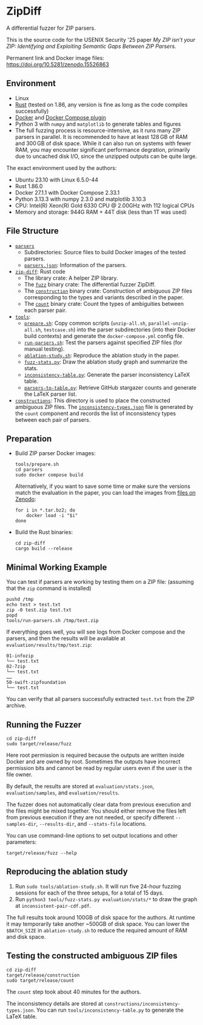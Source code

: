# ZipDiff

A differential fuzzer for ZIP parsers.

This is the source code for the USENIX Security '25 paper *My ZIP isn’t your ZIP: Identifying and Exploiting Semantic Gaps Between ZIP Parsers*.

Permanent link and Docker image files: https://doi.org/10.5281/zenodo.15526863

## Environment

-   Linux
-   [Rust](https://www.rust-lang.org/tools/install) (tested on 1.86, any version is fine as long as the code compiles successfully)
-   [Docker](https://docs.docker.com/engine/install/) and [Docker Compose plugin](https://docs.docker.com/compose/install/linux/)
-   Python 3 with `numpy` and `matplotlib` to generate tables and figures
-   The full fuzzing process is resource-intensive, as it runs many ZIP parsers in parallel. It is recommended to have at least 128 GB of RAM and 300 GB of disk space. While it can also run on systems with fewer RAM, you may encounter significant performance degration, primarily due to uncached disk I/O, since the unzipped outputs can be quite large.

The exact environment used by the authors:

-   Ubuntu 23.10 with Linux 6.5.0-44
-   Rust 1.86.0
-   Docker 27.1.1 with Docker Compose 2.33.1
-   Python 3.13.3 with numpy 2.3.0 and matplotlib 3.10.3
-   CPU: Intel(R) Xeon(R) Gold 6330 CPU @ 2.00GHz with 112 logical CPUs
-   Memory and storage: 944G RAM + 44T disk (less than 1T was used)

## File Structure

-   [`parsers`](./parsers)
    -   Subdirectories: Source files to build Docker images of the tested parsers.
    -   [`parsers.json`](./parsers/parsers.json): Information of the parsers.
-   [`zip-diff`](./zip-diff): Rust code
    -   The library crate: A helper ZIP library.
    -   The [`fuzz`](./zip-diff/src/fuzz) binary crate: The differential fuzzer ZipDiff.
    -   The [`construction`](./zip-diff/src/construction) binary crate: Construction of ambiguous ZIP files corresponding to the types and variants described in the paper.
    -   The [`count`](./zip-diff/src/count) binary crate: Count the types of ambiguities between each parser pair.
-   [`tools`](./tools):
    -   [`prepare.sh`](./tools/prepare.sh): Copy common scripts (`unzip-all.sh`, `parallel-unzip-all.sh`, `testcase.sh`) into the parser subdirectories (into their Docker build contexts) and generate the `docker-compose.yml` config file.
    -   [`run-parsers.sh`](./tools/run-parsers.sh): Test the parsers against specified ZIP files (for manual testing).
    -   [`ablation-study.sh`](./tools/ablation-study.sh): Reproduce the ablation study in the paper.
    -   [`fuzz-stats.py`](./tools/fuzz-stats.py): Draw the ablation study graph and summarize the stats.
    -   [`inconsistency-table.py`](./tools/inconsistency-table.py): Generate the parser inconsistency LaTeX table.
    -   [`parsers-to-table.py`](./tools/parsers-to-table.py): Retrieve GitHub stargazer counts and generate the LaTeX parser list.
-   [`constructions`](./constructions): This directory is used to place the constructed ambiguous ZIP files. The [`inconsistency-types.json`](./constructions/inconsistency-types.json) file is generated by the `count` component and records the list of inconsistency types between each pair of parsers.

## Preparation

-   Build ZIP parser Docker images:

    ```console
    tools/prepare.sh
    cd parsers
    sudo docker compose build
    ```

    Alternatively, if you want to save some time or make sure the versions match the evaluation in the paper, you can load the images from [files on Zenodo](https://doi.org/10.5281/zenodo.15526863):

    ```console
    for i in *.tar.bz2; do
        docker load -i "$i"
    done
    ```

-   Build the Rust binaries:

    ```console
    cd zip-diff
    cargo build --release
    ```

## Minimal Working Example

You can test if parsers are working by testing them on a ZIP file: (assuming that the `zip` command is installed)

```console
pushd /tmp
echo test > test.txt
zip -0 test.zip test.txt
popd
tools/run-parsers.sh /tmp/test.zip
```

If everything goes well, you will see logs from Docker compose and the parsers, and then the results will be available at `evaluation/results/tmp/test.zip`:

```
01-infozip
└── test.txt
02-7zip
└── test.txt
……
50-swift-zipfoundation
└── test.txt
```

You can verify that all parsers successfully extracted `test.txt` from the ZIP archive.

## Running the Fuzzer

```console
cd zip-diff
sudo target/release/fuzz
```

Here root permission is required because the outputs are written inside Docker and are owned by root. Sometimes the outputs have incorrect permission bits and cannot be read by regular users even if the user is the file owner.

By default, the results are stored at `evaluation/stats.json`, `evaluation/samples`, and `evaluation/results`.

The fuzzer does not automatically clear data from previous execution and the files might be mixed together. You should either remove the files left from previous execution if they are not needed, or specify different `--samples-dir`, `--results-dir`, and `--stats-file` locations.

You can use command-line options to set output locations and other parameters:

```console
target/release/fuzz --help
```

## Reproducing the ablation study

1.  Run `sudo tools/ablation-study.sh`. It will run five 24-hour fuzzing sessions for each of the three setups, for a total of 15 days.
2.  Run `python3 tools/fuzz-stats.py evaluation/stats/*` to draw the graph at `inconsistent-pair-cdf.pdf`.

The full results took around 100GB of disk space for the authors. At runtime it may temporarily take another ~500GB of disk space. You can lower the `$BATCH_SIZE` in `ablation-study.sh` to reduce the required amount of RAM and disk space.

## Testing the constructed ambiguous ZIP files

```console
cd zip-diff
target/release/construction
sudo target/release/count
```

The `count` step took about 40 minutes for the authors.

The inconsistency details are stored at `constructions/inconsistency-types.json`. You can run `tools/inconsistency-table.py` to generate the LaTeX table.
